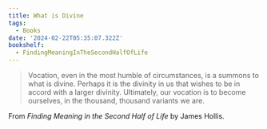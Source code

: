 ```yaml
---
title: What is Divine
tags:
  - Books
date: '2024-02-22T05:35:07.322Z'
bookshelf:
  - FindingMeaningInTheSecondHalfOfLife
---
```


> Vocation, even in the most humble of circumstances, is a summons to what is divine. Perhaps it is the divinity in us that wishes to be in accord with a larger divinity. Ultimately, our vocation is to become ourselves, in the thousand, thousand variants we are.

From _Finding Meaning in the Second Half of Life_ by James Hollis.